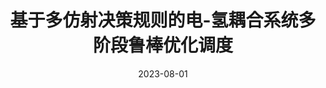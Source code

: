 ---
title: "基于多仿射决策规则的电-氢耦合系统多阶段鲁棒优化调度"
collection: publications
type: "journal-zh"
permalink: /publication/2023-08-01-journal-zh-基于多仿射决策规则的电-氢耦合系统多阶段鲁棒优化调度
date: 2023-08-01
venue: "电力系统自动化"
paper_author: "潘思佳, 徐潇源*, 严正, <b>王晗</b>, 韩鹏飞"
corresponding: True
remark: "（录用）"
paperurl: ""
citation: '潘思佳, 徐潇源, 严正, 王晗, 韩鹏飞. 基于多仿射决策规则的电-氢耦合系统多阶段鲁棒优化调度[J]. 电力系统自动化, 2023. (录用)'
---
